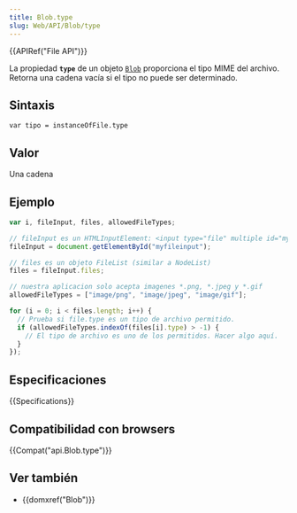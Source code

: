 ```yaml
---
title: Blob.type
slug: Web/API/Blob/type
---
```


{{APIRef("File API")}}

La propiedad **`type`** de un objeto [`Blob`](/es/docs/Web/API/Blob) proporciona el tipo MIME del archivo. Retorna una cadena vacía si el tipo no puede ser determinado.

## Sintaxis

```
var tipo = instanceOfFile.type
```

## Valor

Una cadena

## Ejemplo

```js
var i, fileInput, files, allowedFileTypes;

// fileInput es un HTMLInputElement: <input type="file" multiple id="myfileinput">
fileInput = document.getElementById("myfileinput");

// files es un objeto FileList (similar a NodeList)
files = fileInput.files;

// nuestra aplicacion solo acepta imagenes *.png, *.jpeg y *.gif
allowedFileTypes = ["image/png", "image/jpeg", "image/gif"];

for (i = 0; i < files.length; i++) {
  // Prueba si file.type es un tipo de archivo permitido.
  if (allowedFileTypes.indexOf(files[i].type) > -1) {
    // El tipo de archivo es uno de los permitidos. Hacer algo aquí.
  }
});
```

## Especificaciones

{{Specifications}}

## Compatibilidad con browsers

{{Compat("api.Blob.type")}}

## Ver también

- {{domxref("Blob")}}
